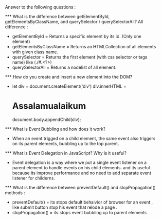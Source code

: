  Answer to the following questions :
 
*** What is the difference between getElementById, getElementsByClassName, and querySelector / querySelectorAll?
   All difference :
 * getElementById = Returns a specific element by its id. (Only one element)
 * getElementsByClassName = Returns an HTMLCollection of all elements with  given class name.
 * querySelector = Returns the first element (with css selector or tags name) like (./#.<?>)
 * querySelectorAll = Returns a nodelist of all element.

*** How do you create and insert a new element into the DOM?
 *  let div = document.createElement('div')
    div.innerHTML = <h1> Assalamualaikum </h1>
    document.body.appendChild(div);

***  What is Event Bubbling and how does it work?  
 *  When an event trigged on a child element, the same event also triggers on its parent elements, bubbling up to the top parent.

*** What is Event Delegation in JavaScript? Why is it useful?
 * Event delegation is a way where we put a single event listener on a parent element to handle events on his child elements. and its useful because its improve performance and no need
   to add separate event listener for childerns.

*** What is the difference between preventDefault() and stopPropagation() methods :
 * preventDefault() = its stops default behaivior of browser for an event , like submit button stop his event that relode a page .
 * stopPropagation() = its stops event bubbling up to parent elements
